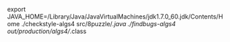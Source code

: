 export JAVA_HOME=/Library/Java/JavaVirtualMachines/jdk1.7.0_60.jdk/Contents/Home
./checkstyle-algs4 src/8puzzle/*.java
./findbugs-algs4 out/production/algs4/*.class
 